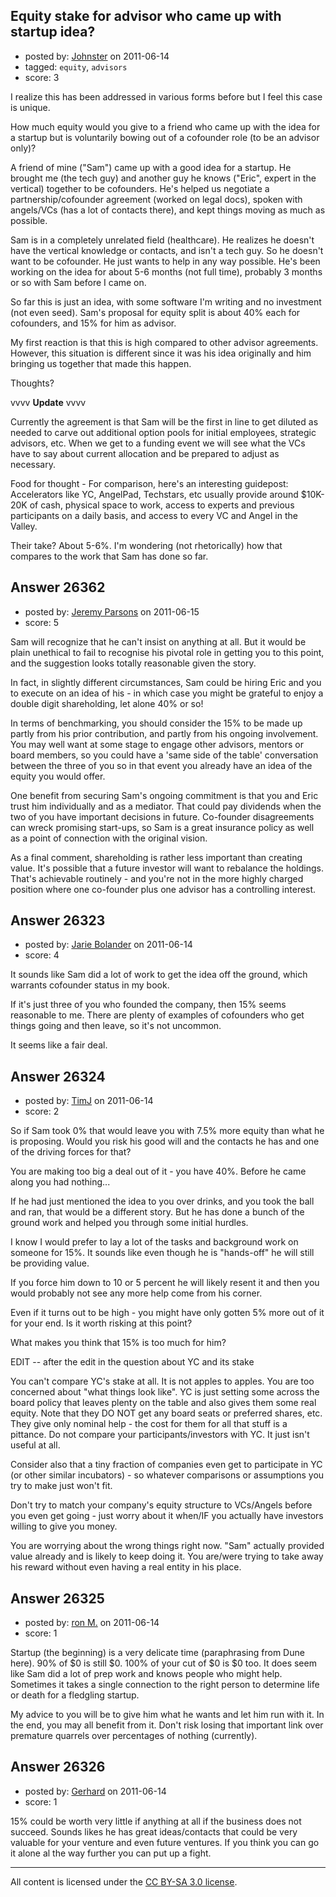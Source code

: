## Equity stake for advisor who came up with startup idea?

- posted by: [Johnster](https://stackexchange.com/users/-1/11214-johnster) on 2011-06-14
- tagged: `equity`, `advisors`
- score: 3

I realize this has been addressed in various forms before but I feel this case is unique.

How much equity would you give to a friend who came up with the idea for a startup but is voluntarily bowing out of a cofounder role (to be an advisor only)?

A friend of mine ("Sam") came up with a good idea for a startup. He brought me (the tech guy) and another guy he knows ("Eric", expert in the vertical) together to be cofounders. He's helped us negotiate a partnership/cofounder agreement (worked on legal docs), spoken with angels/VCs (has a lot of contacts there), and kept things moving as much as possible. 

Sam is in a completely unrelated field (healthcare). He realizes he doesn't have the vertical knowledge or contacts, and isn't a tech guy. So he doesn't want to be cofounder. He just wants to help in any way possible. He's been working on the idea for about 5-6 months (not full time), probably 3 months or so with Sam before I came on.

So far this is just an idea, with some software I'm writing and no investment (not even seed). Sam's proposal for equity split is about 40% each for cofounders, and 15% for him as advisor.

My first reaction is that this is high compared to other advisor agreements. However, this situation is different since it was his idea originally and him bringing us together that made this happen. 

Thoughts?

vvvv **Update** vvvv

Currently the agreement is that Sam will be the first in line to get diluted as needed to carve out additional option pools for initial employees, strategic advisors, etc. When we get to a funding event we will see what the VCs have to say about current allocation and be prepared to adjust as necessary.

Food for thought - For comparison, here's an interesting guidepost: Accelerators like YC, AngelPad, Techstars, etc usually provide around $10K-20K of cash, physical space to work, access to experts and previous participants on a daily basis, and access to every VC and Angel in the Valley.

Their take? About 5-6%. I'm wondering (not rhetorically) how that compares to the work that Sam has done so far.


## Answer 26362

- posted by: [Jeremy Parsons](https://stackexchange.com/users/-1/4291-jeremy-parsons) on 2011-06-15
- score: 5

Sam will recognize that he can't insist on anything at all. But it would be plain unethical to fail to recognise his pivotal role in getting you to this point, and the suggestion looks totally reasonable given the story.

In fact, in slightly different circumstances, Sam could be hiring Eric and you to execute on an idea of his - in which case you might be grateful to enjoy a double digit shareholding, let alone 40% or so!

In terms of benchmarking, you should consider the 15% to be made up partly from his prior contribution, and partly from his ongoing involvement. You may well want at some stage to engage other advisors, mentors or board members, so you could have a 'same side of the table' conversation between the three of you so in that event you already have an idea of the equity you would offer.

One benefit from securing Sam's ongoing commitment is that you and Eric trust him individually and as a mediator. That could pay dividends when the two of you have important decisions in future. Co-founder disagreements can wreck promising start-ups, so Sam is a great insurance policy as well as a point of connection with the original vision.

As a final comment, shareholding is rather less important than creating value. It's possible that a future investor will want to rebalance the holdings. That's achievable routinely - and you're not in the more highly charged position where one co-founder plus one advisor has a controlling interest.


## Answer 26323

- posted by: [Jarie Bolander](https://stackexchange.com/users/-1/585-jarie-bolander) on 2011-06-14
- score: 4

It sounds like Sam did a lot of work to get the idea off the ground, which warrants cofounder status in my book.

If it's just three of you who founded the company, then 15% seems reasonable to me. There are plenty of examples of cofounders who get things going and then leave, so it's not uncommon.

It seems like a fair deal.


## Answer 26324

- posted by: [TimJ](https://stackexchange.com/users/-1/1172-timj) on 2011-06-14
- score: 2

So if Sam took 0% that would leave you with 7.5% more equity than what he is proposing.  Would you risk his good will and the contacts he has and one of the driving forces for that?  

You are making too big a deal out of it - you have 40%.  Before he came along you had nothing...  

If he had just mentioned the idea to you over drinks, and you took the ball and ran, that would be a different story.  But he has done a bunch of the ground work and helped you through some initial hurdles.  

I know I would prefer to lay a lot of the tasks and background work on someone for 15%.  It sounds like even though he is "hands-off" he will still be providing value.

If you force him down to 10 or 5 percent he will likely resent it and then you would probably not see any more help come from his corner.

Even if it turns out to be high - you might have only gotten 5% more out of it for your end.  Is it worth risking at this point?

What makes you think that 15% is too much for him?  

EDIT -- after the edit in the question about YC and its stake

You can't compare YC's stake at all.  It is not apples to apples.  You are too concerned about "what things look like".  YC is just setting some across the board policy that leaves plenty on the table and also gives them some real equity.  Note that they DO NOT get any board seats or preferred shares, etc.  They give only nominal help - the cost for them for all that stuff is a pittance.  Do not compare your participants/investors with YC.  It just isn't useful at all.  

Consider also that a tiny fraction of companies even get to participate in YC (or other similar incubators) - so whatever comparisons or assumptions you try to make just won't fit.

Don't try to match your company's equity structure to VCs/Angels before you even get going - just worry about it when/IF you actually have investors willing to give you money.

You are worrying about the wrong things right now.  "Sam" actually provided value already and is likely to keep doing it.  You are/were trying to take away his reward without even having a real entity in his place.  


## Answer 26325

- posted by: [ron M.](https://stackexchange.com/users/-1/2122-ron-m) on 2011-06-14
- score: 1

Startup (the beginning) is a very delicate time (paraphrasing from Dune here). 90% of $0 is still $0. 100% of your cut of $0 is $0 too. It does seem like Sam did a lot of prep work and knows people who might help. Sometimes it takes a single connection to the right person to determine life or death for a fledgling startup.

My advice to you will be to give him what he wants and let him run with it. In the end, you may all benefit from it. Don't risk losing that important link over premature quarrels over percentages of nothing (currently).


## Answer 26326

- posted by: [Gerhard](https://stackexchange.com/users/-1/11070-gerhard) on 2011-06-14
- score: 1

15% could be worth very little if anything at all if the business does not succeed. Sounds likes he has great ideas/contacts that could be very valuable for your venture and even future ventures. If you think you can go it alone al the way further you can put up a fight.



---

All content is licensed under the [CC BY-SA 3.0 license](https://creativecommons.org/licenses/by-sa/3.0/).
